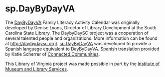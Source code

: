 # sp.DayByDayVA
The <a href="http://www.daybydayva.org/" target="_blank">DayByDayVA</a> Family Literacy Activity Calendar was originally 
developed by Denise Lyons, Director of Library Development at the South Carolina State Library. 
The DaybyDaySC project was a cooperation of several talented people and organizations. More 
information can be found at http://daybydaysc.org/. <a href="http://sp.daybydayva.org/" 
target="_blank">sp.DayByDayVA</a> was developed to provide a Spanish language equivalent to 
DayByDayVA. Spanish translation provided by Katie Scherrer of <a 
href="http://www.connectedcommunitiesconsulting.com/" target="_blank">Connected Communities</a>.

This Library of Virginia project was made possible in part by the <a href="http://www.imls.gov/" 
target="_blank">Institute of Museum and Library Services</a>.
